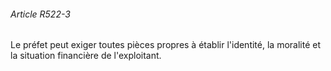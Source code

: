 ###### Article R522-3

Le préfet peut exiger toutes pièces propres à établir l'identité, la moralité et la situation financière de l'exploitant.

